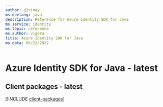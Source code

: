 ```yaml
---
author: g2vinay
ms.devlang: java
description: Reference for Azure Identity SDK for Java
ms.service: identity
ms.topic: reference
ms.author: vigera
title: Azure Identity SDK for Java
ms.data: 09/22/2022
---
```

# Azure Identity SDK for Java - latest

## Client packages - latest
[!INCLUDE [client-packages](identity-client-index.md)]